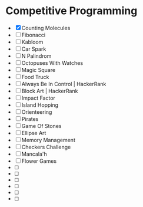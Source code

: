 # Competitive Programming #

- [x] Counting Molecules
- [ ] Fibonacci
- [ ] Kabloom
- [ ] Car Spark
- [ ] N Palindrom
- [ ] Octopuses With Watches
- [ ] Magic Square
- [ ] Food Truck
- [ ] Always Be In Control | HackerRank
- [ ] Block Art | HackerRank
- [ ] Impact Factor
- [ ] Island Hopping
- [ ] Orienteering
- [ ] Pirates
- [ ] Game Of Stones
- [ ] Ellipse Art
- [ ] Memory Management
- [ ] Checkers Challenge 
- [ ] Mancala'h
- [ ] Flower Games
- [ ]
- [ ]
- [ ]
- [ ]
- [ ]
- [ ]
